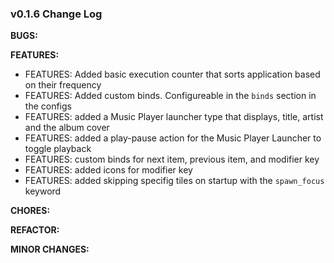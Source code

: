 ### v0.1.6 Change Log
**BUGS:**

**FEATURES:**
- FEATURES: Added basic execution counter that sorts application based on their frequency
- FEATURES: Added custom binds. Configureable in the `binds` section in the configs
- FEATURES: added a Music Player launcher type that displays, title, artist and the album cover
- FEATURES: added a play-pause action for the Music Player Launcher to toggle playback
- FEATURES: custom binds for next item, previous item, and modifier key
- FEATURES: added icons for modifier key
- FEATURES: added skipping specifig tiles on startup with the `spawn_focus` keyword

**CHORES:**

**REFACTOR:**

**MINOR CHANGES:**

